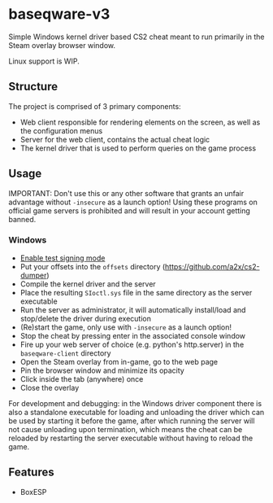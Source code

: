 # baseqware-v3

Simple Windows kernel driver based CS2 cheat meant to run primarily in the Steam overlay browser window.

Linux support is WIP.

## Structure

The project is comprised of 3 primary components:

- Web client responsible for rendering elements on the screen, as well as the configuration menus
- Server for the web client, contains the actual cheat logic
- The kernel driver that is used to perform queries on the game process

## Usage

IMPORTANT: Don't use this or any other software that grants an unfair advantage without `-insecure` as a launch option! Using these programs on official game servers is prohibited and will result in your account getting banned.

### Windows

- [Enable test signing mode](https://learn.microsoft.com/en-us/windows-hardware/drivers/install/the-testsigning-boot-configuration-option)
- Put your offsets into the `offsets` directory (https://github.com/a2x/cs2-dumper)
- Compile the kernel driver and the server
- Place the resulting `SIoctl.sys` file in the same directory as the server executable
- Run the server as administrator, it will automatically install/load and stop/delete the driver during execution
- (Re)start the game, only use with `-insecure` as a launch option!
- Stop the cheat by pressing enter in the associated console window
- Fire up your web server of choice (e.g. python's http.server) in the `baseqware-client` directory
- Open the Steam overlay from in-game, go to the web page
- Pin the browser window and minimize its opacity
- Click inside the tab (anywhere) once
- Close the overlay

For development and debugging: in the Windows driver component there is also a standalone executable for loading and unloading the driver which can be used by starting it before the game, after which running the server will not cause unloading upon termination, which means the cheat can be reloaded by restarting the server executable without having to reload the game.

## Features

- BoxESP
